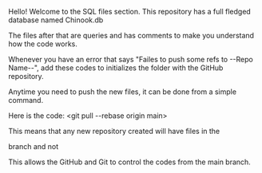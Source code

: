 Hello!
Welcome to the SQL files section. This repository has a full fledged database named Chinook.db

The files after that are queries and has comments to make you understand how the code works.

Whenever you have an error that says "Failes to push some refs to --Repo Name--", add these codes
to initializes the folder with the GitHub repository.

Anytime you need to push the new files, it can be done from a simple <git push> command.

Here is the code:
<git pull --rebase origin main>
<git push origin main>

This means that any new repository created will have files in the <main> branch and not <master>

This allows the GitHub and Git to control the codes from the main branch.